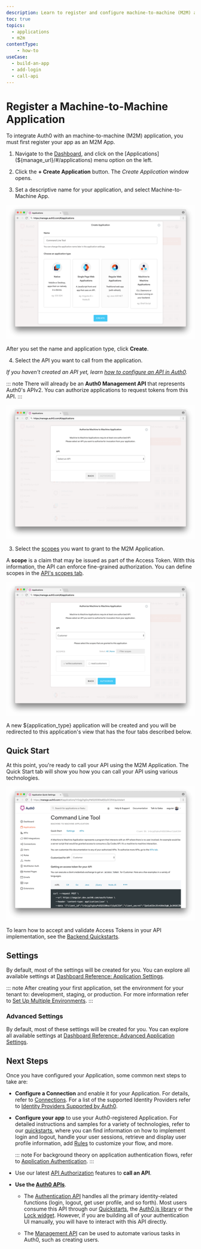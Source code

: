 ```yaml
---
description: Learn to register and configure machine-to-machine (M2M) apps using the Auth0 Dashboard.
toc: true
topics:
  - applications
  - m2m
contentType: 
    - how-to
useCase:
  - build-an-app
  - add-login
  - call-api
---
```

# Register a Machine-to-Machine Application

To integrate Auth0 with an machine-to-machine (M2M) application, you must first register your app as an M2M App.

1. Navigate to the [Dashboard](${manage_url}), and click on the [Applications](${manage_url}/#/applications) menu option on the left. 

2. Click the **+ Create Application** button. The *Create Application* window opens. 

3. Set a descriptive name for your application, and select Machine-to-Machine App.

![Create an Application](/media/articles/applications/m2m-create.png)

After you set the name and application type, click **Create**.

4. Select the API you want to call from the application.

*If you haven't created an API yet, learn [how to configure an API in Auth0](/apis#how-to-configure-an-api-in-auth0).*

::: note
There will already be an **Auth0 Management API** that represents Auth0's APIv2. You can authorize applications to request tokens from this API.
:::

![Select an API](/media/articles/applications/m2m-select-api.png)

3. Select the [scopes](/scopes/current/api-scopes) you want to grant to the M2M Application.

A **scope** is a claim that may be issued as part of the Access Token. With this information, the API can enforce fine-grained authorization. You can define scopes in the [API's scopes tab](/scopes/current#define-scopes-using-the-dashboard).

![Select Scopes](/media/articles/applications/m2m-select-scopes.png)

A new ${application_type} application will be created and you will be redirected to this application's view that has the four tabs described below.

## Quick Start

At this point, you're ready to call your API using the M2M Application. The Quick Start tab will show you how you can call your API using various technologies.

![M2M Quickstarts](/media/articles/applications/m2m-quickstart.png)

To learn how to accept and validate Access Tokens in your API implementation, see the [Backend Quickstarts](/quickstart/backend).

## Settings

By default, most of the settings will be created for you. You can explore all available settings at [Dashboard Reference: Application Settings](/reference/dashboard/settings-applications). 

::: note
After creating your first application, set the environment for your tenant to: development, staging, or production. For more information refer to [Set Up Multiple Environments](/dev-lifecycle/setting-up-env#set-the-environment).
:::

### Advanced Settings

By default, most of these settings will be created for you. You can explore all available settings at [Dashboard Reference: Advanced Application Settings](/reference/dashboard/settings-applications-advanced). 

## Next Steps

Once you have configured your Application, some common next steps to take are:

- **Configure a Connection** and enable it for your Application. For details, refer to [Connections](/connections). For a list of the supported Identity Providers refer to [Identity Providers Supported by Auth0](/identityproviders).

- **Configure your app** to use your Auth0-registered Application. For detailed instructions and samples for a variety of technologies, refer to our [quickstarts](/quickstarts), where you can find information on how to implement login and logout, handle your user sessions, retrieve and display user profile information, add [Rules](/rules) to customize your flow, and more.

  ::: note
  For background theory on application authentication flows, refer to [Application Authentication](/application-auth).
  :::

- Use our latest [API Authorization](/api-auth) features to **call an API**.

- **Use the [Auth0 APIs](/api/info)**.

  - The [Authentication API](/api/authentication) handles all the primary identity-related functions (login, logout, get user profile, and so forth). Most users consume this API through our [Quickstarts](/quickstarts), the [Auth0.js library](/libraries/auth0js) or the [Lock widget](/libraries/lock). However, if you are building all of your authentication UI manually, you will have to interact with this API directly.

  - The [Management API](/api/management/v2) can be used to automate various tasks in Auth0, such as creating users.
